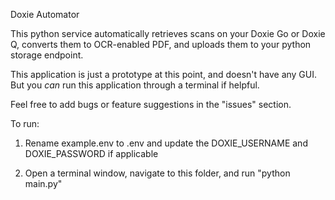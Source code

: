 Doxie Automator


This python service automatically retrieves scans on your Doxie Go or Doxie Q, converts them to OCR-enabled PDF, and uploads them to your python storage endpoint.

This application is just a prototype at this point, and doesn't have any GUI. But you *can* run this application through a terminal if helpful. 

Feel free to add bugs or feature suggestions in the "issues" section.

To run:

1) Rename example.env to .env and update the DOXIE_USERNAME and DOXIE_PASSWORD if applicable

2) Open a terminal window, navigate to this folder, and run "python main.py"
